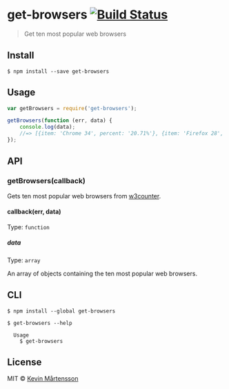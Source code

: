 # get-browsers [![Build Status](http://img.shields.io/travis/kevva/get-browsers.svg?style=flat)](https://travis-ci.org/kevva/get-browsers)

> Get ten most popular web browsers


## Install

```
$ npm install --save get-browsers
```


## Usage

```js
var getBrowsers = require('get-browsers');

getBrowsers(function (err, data) {
	console.log(data);
	//=> [{item: 'Chrome 34', percent: '20.71%'}, {item: 'Firefox 28', percent: '13.04%'}, ...]
});
```


## API

### getBrowsers(callback)

Gets ten most popular web browsers from [w3counter](http://www.w3counter.com/globalstats.php).

#### callback(err, data)

Type: `function`

##### data

Type: `array`

An array of objects containing the ten most popular web browsers.


## CLI

```
$ npm install --global get-browsers
```

```
$ get-browsers --help

  Usage
    $ get-browsers
```


## License

MIT © [Kevin Mårtensson](https://github.com/kevva)
